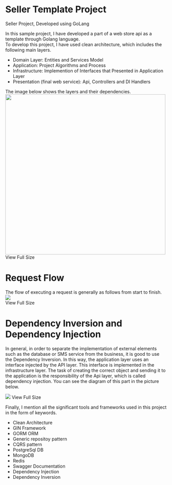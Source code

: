 # Seller Template Project
Seller Project, Developed using GoLang

In this sample project, I have developed a part of a web store api as a template through Golang language.</br>
To develop this project, I have used clean architecture, which includes the following main layers.</br>
<ul>
<li>Domain Layer: Entities and Services Model</li>
<li>Application: Project Algorithms and Process</li>
<li>Infrastructure: Implemention of Interfaces that Presented in Application Layer</li>
<li>Presentation (final web service): Api, Controllers and DI Handlers</li>
</ul>
The image below shows the layers and their dependencies.
<br>
<img style="width:500px;" src="https://github.com/rabieedev1996/Seller/assets/20272337/7bae4472-f900-4ed3-9a89-aa121fbf574e"></img>
<br>
<a src="https://github.com/rabieedev1996/Seller/assets/20272337/e4ea8231-26d7-4491-8c40-7a16f83f2f9a">View Full Size</a>

<h1>Request Flow</h1>
The flow of executing a request is generally as follows from start to finish.
<br>
<img  src="https://github.com/rabieedev1996/Seller/assets/20272337/c679e44b-11ba-4380-8300-74be734d6989"></img>
<br>
<a src="https://github.com/rabieedev1996/Seller/assets/20272337/5b9275ee-421c-462d-9b6a-e6e67b338ae1">View Full Size</a>

<h1>Dependency Inversion and Dependency Injection</h1>

In general, in order to separate the implementation of external elements such as the database or SMS service from the business, it is good to use the Dependency Inversion. In this way, the application layer uses an interface injected by the API layer. This interface is implemented in the infrastructure layer. The task of creating the correct object and sending it to the application is the responsibility of the Api layer, which is called dependency injection. 
You can see the diagram of this part in the picture below.

<img  src="https://github.com/rabieedev1996/Seller/assets/20272337/0f50e030-9439-4dc2-a2f5-bd6040c50639"></img>
<a src="https://github.com/rabieedev1996/Seller/assets/20272337/9bd4e50e-9dcf-424a-8d00-f66ee809315b">View Full Size</a>

Finally, I mention all the significant tools and frameworks used in this project in the form of keywords.

<ul>
<li>Clean Architecture</li>
<li>GIN Framework</li>
<li>GORM ORM</li>
<li>Generic repositoy pattern</li>
<li>CQRS pattern</li>
<li>PostgreSql DB</li>
<li>MongoDB</li>
<li>Redis</li>
<li>Swagger Documentation</li>
<li>Dependency Injection</li>
<li>Dependency Inversion</li>

</ul>

